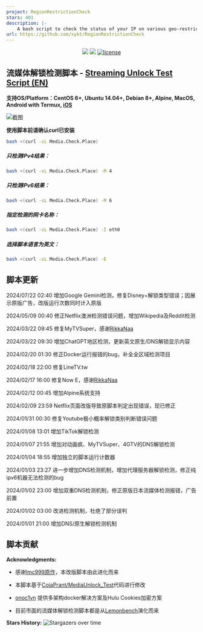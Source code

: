 ```yaml
---
project: RegionRestrictionCheck
stars: 401
description: |-
    A bash script to check the status of your IP on various geo-restricted services. 
url: https://github.com/xykt/RegionRestrictionCheck
---
```


<p align="center">
<img src="https://hits.xykt.de/media.svg?action=view&count_bg=%2379C83D&title_bg=%23555555&title=Runs&edge_flat=false"/> 
<img src="https://hits.xykt.de/media_github.svg?action=hit&count_bg=%233DC8C0&title_bg=%23555555&title=Visits&edge_flat=false"/> 
<a href="/LICENSE"><img src="https://img.shields.io/badge/License-AGPL%20v3-blue.svg" alt="license" /></a>  
</p>

## 流媒体解锁检测脚本 -  [Streaming Unlock Test Script (EN)](https://github.com/xykt/RegionRestrictionCheck/blob/main/README_EN.md)

**支持OS/Platform：CentOS 6+, Ubuntu 14.04+, Debian 8+, Alpine, MacOS, Android with Termux, [iOS](https://github.com/lmc999/RegionRestrictionCheck/wiki/iOS%E8%BF%90%E8%A1%8C%E8%84%9A%E6%9C%AC%E6%96%B9%E6%B3%95)**

![截图](https://raw.githubusercontent.com/xykt/RegionRestrictionCheck/main/reference/IMG/ScreenShot.png)

**使用脚本前请确认curl已安装**

````bash
bash <(curl -sL Media.Check.Place)
````

##### 只检测IPv4结果：
````bash
bash <(curl -sL Media.Check.Place) -M 4
````

##### 只检测IPv6结果：
````bash
bash <(curl -sL Media.Check.Place) -M 6
````

##### 指定检测的网卡名称：
````bash
bash <(curl -sL Media.Check.Place) -I eth0
````

##### 选择脚本语言为英文：
````bash
bash <(curl -sL Media.Check.Place) -E
````

## 脚本更新

2024/07/22 02:40 增加Google Gemini检测，修复Disney+解锁类型错误；因展示原版广告，改版运行次数同时计入原版

2024/05/09 00:40 修正Netflix澳洲检测错误问题，增加Wikipedia及Reddit检测

2024/03/22 09:45 修复MyTVSuper，感谢[RikkaNaa](https://github.com/RikkaNaa)

2024/03/22 09:30 增加ChatGPT地区检测，更新英文原生/DNS解锁显示内容

2024/02/20 01:30 修正Docker运行报错的bug，补全全区域检测项目

2024/02/18 22:00 修复LineTV.tw

2024/02/17 16:00 修复Now E，感谢[RikkaNaa](https://github.com/RikkaNaa)

2024/02/12 00:45 增加Alpine系统支持

2024/02/09 23:59 Netflix页面改版导致原脚本判定出现错误，现已修正

2024/01/31 00:30 修复Youtube极小概率解锁类别判断错误问题

2024/01/08 13:01 增加TikTok解锁检测

2024/01/07 21:55 增加对动画疯、MyTVSuper、4GTV的DNS解锁检测

2024/01/04 18:55 增加独立的脚本运行计数器

2024/01/03 23:27 进一步增加DNS检测机制，增加代理服务器解锁检测，修正纯ipv6机器无法检测的bug

2024/01/02 23:00 增加双重DNS检测机制，修正原版日本流媒体检测报错，广告前置

2024/01/02 03:00 改进检测机制，杜绝了部分误判

2024/01/01 21:00 增加DNS/原生解锁检测机制

## 脚本贡献

**Acknowledgments:**

- 感谢[lmc999原作](https://github.com/lmc999/RegionRestrictionCheck)，本改版脚本由此进化而来

- 本脚本基于[CoiaPrant/MediaUnlock_Test](https://github.com/CoiaPrant/MediaUnlock_Test)代码进行修改

- [onoc1yn](https://github.com/onoc1yn) 提供多架构docker解决方案及Hulu Cookies加密方案

- 目前市面的流媒体解锁检测脚本都是从[Lemonbench](https://github.com/LemonBench/LemonBench)演化而来

**Stars History:**
![Stargazers over time](https://starchart.cc/xykt/RegionRestrictionCheck.svg?background=%23FFFFFF&axis=%23333333&line=%2377dd77)




